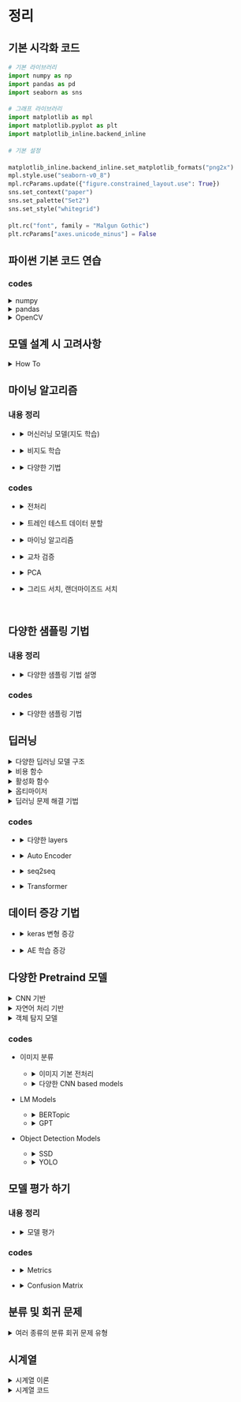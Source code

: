 # 정리 

## 기본 시각화 코드
```py
# 기본 라이브러리
import numpy as np
import pandas as pd
import seaborn as sns

# 그래프 라이브러리
import matplotlib as mpl
import matplotlib.pyplot as plt
import matplotlib_inline.backend_inline

# 기본 설정 

matplotlib_inline.backend_inline.set_matplotlib_formats("png2x")
mpl.style.use("seaborn-v0_8")
mpl.rcParams.update({"figure.constrained_layout.use": True})
sns.set_context("paper") 
sns.set_palette("Set2") 
sns.set_style("whitegrid") 

plt.rc("font", family = "Malgun Gothic")
plt.rcParams["axes.unicode_minus"] = False
```
<!------------------------------------------------------------------------------------------------------->
## 파이썬 기본 코드 연습

### codes

<details><summary>numpy</summary>

```py
import numpy as np

a = np.array([1,2,3,4,5])
np.arange(1,2,0.1)
np.linspace(1,3,4)
np.zeros((3,4))
np.ones((3,4))
np.empty((3,4,3))
np.random.random((3,2))
np.random.randint(1,20,(3,4,2))

# 사이즈확인
a.ndim
a.size
a.shape

# 모양 바꾸기
a.reshape(5,1)
a.T
a.transpose()
a.flatten()
a.ravel()

a[:,np.newaxis,np.newaxis,np.newaxis,np.newaxis,np.newaxis,np.newaxis]
np.expand_dims(a, axis=1)

#indexing
list_a = np.arange(1,11).reshape(2,5) #.tolist() #리스트로 바꾸기
list_a[0,2]
list_a[:,2]

list_a[(5 >= list_a) | (list_a % 2 == 0)]
list_a[(5 >= list_a) & (list_a % 2 == 0)]

list_a = np.arange(1,10).reshape(3,3)
list_b = np.arange(11,20).reshape(3,3)
list_a + list_b
list_a + 10 == list_b

list_a + np.array([[1],[2],[3]])
list_a + np.array([1,2,3])

np.concatenate((list_a,list_b),axis=0)
np.concatenate((list_a,list_b),axis=1)
np.vstack((list_a,list_b))
np.hstack((list_a,list_b))

np.unique(np.array([2,2,3,4,4,4,3]))
np.unique(np.array([2,2,3,4,4,4,3]), return_counts=True)
np.unique(np.array([2,2,3,4,4,4,3]), return_counts=True, return_index=True, return_inverse= True)

np.flip(np.array([1,2,3]))
np.flip(np.array([[1,2,3],[1,2,3],[1,2,3]]),axis=0)

np.save('file.npy',np.arange(1,10,1)*1000)
np.load('file.npy')
```
</details>

<details><summary>pandas</summary>

```py
import pandas as pd

dates = pd.date_range("20240510", periods=20)
df = pd.DataFrame(np.random.randint(1,4,(20,4)),
                  index=dates,
                  columns=list('ABCD'))

df.head(2) # df.tail(2)
df.to_numpy() # df.values
df.describe()
df.sort_index(axis=1,ascending=False)
df.sort_index(axis=0,ascending=False)
df.sort_values(['A','B'], ascending=[True,False]) # 순위 매기기
# df.sample(6)

df['A'] # 시리즈
df[['A','B']] # 데이터 프레임 으로

df["2024-05-10":"2024-05-20"] # index로 슬라이싱
df.loc["2024-05-10"] # 시리즈
df.loc[["2024-05-10"]] # 데이터 프레임 으로

df.loc["2024-05-10",['B']] # 시리즈
df.loc[["2024-05-10"],['B']] # 데이터 프레임 으로

df.loc["2024-05-10":"2024-05-20",'B':'C'] # 데이터 프레임 으로
df.loc[["2024-05-10","2024-05-20"],'B':'C'] # 데이터 프레임 으로

df.loc["2024-05-10",'A'] # 단일값
df.at["2024-05-10",'A'] # 단일값

df.iloc[3] # 시리즈
df.iloc[2:3] # 데이터 프레임 으로
df.iloc[2,3] # 데이터 프레임 으로
df.iat[2,3] # 데이터 프레임 으로
# New std
dates = pd.date_range("20230515", periods=10)
s1 = pd.Series(1, index=dates)

df.at['2024-05-15','A'] = 100
# df['E'] = s1
df_1 = df.copy()
df_1.iloc[3:5,2:3] = np.nan
df_1.iloc[5:12,1:3] = np.nan

df_1.dropna(how='any') # 하나라도 있으면 날리겠다
df_1.dropna(how='all') # 컬럼전체가 nan이면 날리겠다.

df_1.isna().sum() # 커럼별로
(~df_1.isna()).sum() # na가 아닌값찾기
df_1.isna().sum(axis=1) # 로우별로

df_1.fillna(value=999,inplace=True)

# 통계정보
df_1.mean(axis=1)
df_1.median(axis=1)
s_2 = pd.Series(np.random.randint(0,5,10))
s_2.unique()
s_2.nunique() # = len(s_2.unique())
s_2.value_counts().sort_index().sort_values() # 등등등

s_3 = pd.Series(['ASD','asd',np.nan])

# 스트링을 가정하여 한다. https://pandas.pydata.org/pandas-docs/stable/user_guide/text.html
s_3.str.lower()
s_3.str.lower()


# pandas
import pandas as pd

dates = pd.date_range("20240510", periods=20)
df = pd.DataFrame(np.random.randint(1,4,(20,4)),
                  index=dates,
                  columns=list('ABCD'))

df.head(2) # df.tail(2)
df.to_numpy() # df.values
df.describe()
df.sort_index(axis=1,ascending=False)
df.sort_index(axis=0,ascending=False)
df.sort_values(['A','B'], ascending=[True,False]) # 순위 매기기
# df.sample(6)
df = pd.DataFrame(np.random.randn(10,4))

a = df[:3]
b = df[3:6]
c = df[6:]
list_of_abc = [a,b,c]
pd.concat(list_of_abc)
left = pd.DataFrame({"key": ["foo", "foo"], "lval": [1, 2]})
right = pd.DataFrame({"key": ["foo", "foo"], "rval": [4, 5]})

pd.merge(left, right) # 키값이 유니크 하지 않기 때문에 각키별로 각각 붙인다.
left = pd.DataFrame({"key1": ["foo1", "foo2"], "lval": [1, 2]})
right = pd.DataFrame({"key2": ["foo1", "foo2"], "rval": [4, 5]})

pd.merge(left, right, left_on='key1', right_on='key2')
pd.merge(left, right, left_on='key1', right_on='key2', how='outer')
pd.merge(left, right, left_on='key1', right_on='key2', how='left')
pd.merge(left, right, left_on='key1', right_on='key2', how='right')

pd.merge(left, right, how='cross', indicator=True)
# gruoping
df = pd.DataFrame(
    {
        "A": ["foo", "bar", "foo", "bar", "foo", "bar", "foo", "foo"],
        "B": ["one", "one", "two", "three", "two", "two", "one", "three"],
        "C": np.random.randint(1,10,8),
        "D": np.random.randint(1,10,8),
    }
)
df
df.groupby(by=['A','B'])[['C','D']].sum() # A, B의 컬럼을 그룹화 하고, C끼리 D끼리 더하기
df.groupby(by=['A','B'])[['C','D']].mean() # A, B의 컬럼을 그룹화 하고, C끼리 D끼리 더하기
df.groupby(by=['A','B'])[['C','D']].median() # A, B의 컬럼을 그룹화 하고, C끼리 D끼리 더하기
df2=df.groupby(by=['B','A'])[['C','D']].sum()

print(df2.stack())
display(df2.stack().unstack(0))
df = pd.DataFrame({
    "A": ["one", "one", "two", "three"] * 3,
    "B": ["A", "B", "C"] * 4,
    "C": ["foo", "foo", "foo", "bar", "bar", "bar"] * 2,
    "D": np.random.randn(12),
    "E": np.random.randn(12),
})

pd.pivot_table(df, index=['C'], columns=['B'], values=['D'], aggfunc='var')

df.to_excel('test.xlsx', sheet_name='sheet1', index=False)
df = pd.read_excel('test.xlsx')
df.to_csv('test.csv', encoding='utf-8')
df.plot.bar()
```
</details>

<details><summary>OpenCV</summary>

```py
# !pip install opencv-python==4.6.0.66
import cv2
import matplotlib.pyplot as plt
import numpy as np

print(cv2.__version__)

## 이미지 열기
img = cv2.imread('images\cat.bmp')
cv2.imshow('image', img)
cv2.waitKey(1000) # 안의 값은 시간초

while True:
    if cv2.waitKey() == ord('x'): # 또는 ascii 코드 를 입력하면 
        cv2.destroyAllWindows()
        break

cv2.imwrite('new.jpg', img)
## matplotlib 을 이용한 이미지 열기

img = cv2.imread('images\waldo.png')

bgr_img = img

# plt.imshow(rgb_img);
inst_ = bgr_img.copy()
inst_B = bgr_img[:,:,0].copy()
bgr_img[:,:,0] = bgr_img[:,:,2]
bgr_img[:,:,2] = inst_B

plt.imshow(bgr_img);
gray_img = cv2.imread('images\waldo.png', cv2.IMREAD_GRAYSCALE)
plt.imshow(gray_img, cmap='gray');
img = cv2.imread('images\cat.bmp')

img[:,:,0].flatten() # B
img[:,:,1].flatten() # G
img[:,:,2].flatten() # R
img.dtype

black_img = np.zeros((20, 20, 3), dtype=np.uint8)
white_img = np.ones((20, 20, 3), dtype=np.uint8) * 255
# rgb_img = cv2.cvtColor(bgr_img, cv2.COLOR_BGR2RGB)
# # rgb_img[세로 픽셀 범위 , 가로 픽셀 범위, BGR 값]
# plt.imshow(rgb_img[30:330,250:550]);

#흰도화지 만들기
# img = np.ones((400,400,3), np.uint8) * 255
# gray_img = cv2.imread('new.png', cv2.IMREAD_GRAYSCALE)
# cv2.rectangle(img, (50,200 ,150,100), (100,24,24), 5)
rgb_img_coppied = gray_img.copy()
rectpoint = [(250,340), (500,100)]
color = (100,24,24)
line_width = 2
cv2.rectangle(rgb_img_coppied, rectpoint[0], rectpoint[1], color, line_width)
cv2.putText(rgb_img_coppied, 'Cat',(250, 90), cv2.FONT_HERSHEY_SCRIPT_SIMPLEX, 2, (0,0,255), 1,cv2.LINE_AA)
plt.imshow(rgb_img_coppied);
gray_img = cv2.imread('images\waldo.png', cv2.IMREAD_GRAYSCALE)

#numpy np.clip 이랑 비슷하다 cv2.add(src, 100) 는 255가 넘어가면 다시 0부터 시작한다.
plt.imshow(cv2.add(gray_img, 200), cmap='gray');

## 사각형 그리기
import pandas as pd
df = pd.DataFrame({'A': [1, 2, 3], 'B': [4, 5, 6]})
isin_result = df.isin([2, 5])
print(isin_result)


```

</details>

## 모델 설계 시 고려사항
<details><summary>How To</summary>

- 데이터 불균형 30% 기준
- 다양한 샘플링 및 다양한 metrics 설정
  - 정확도, 정밀도, 재현율, F1 스코어, AUC-ROC,
  - 회귀 : RMSE, MAE 등 
- 표로 잘 정리하기

</details>

<!------------------------------------------------------------------------------------------------------->


## 마이닝 알고리즘

### 내용 정리
- <details><summary>머신러닝 모델(지도 학습)</summary>
    
    |모델|이름|설명|
    |---|---|---|
    |분류|Decision Tree|트리구조로 데이터를 분류, 조건 분기|
    |-|Random Forest|앙상블 기법중 baseline Bagging 중 하나 <br> 여러개의 DT로 구성|
    |-|KNN|가까운 K 개의 데이터를 기반으로 결정 <br> baseline L1 및 L2 거리|
    |-|SVM|클래스 간의 경계를 최대화하여 초평면을 찾는다.|
    |회귀|Linear Regression|선형 관계 모델링|
    |-|Logistic Regression|이진 분류를 위한 회귀 분석 기법,<br> baseline 확률로     출력값을 변환|
    |인공 신경망|NN|여러층의 뉴런|
    |기타|AdaBoost|약한 학습기 x N = 강한 학습기|
    |-|XGBoost|Gradient Boosting Machines 의 효율적이고 강력하게 개선|
</details>

- <details><summary>비지도 학습</summary>

    |종류|이름|설명|
    |-|-|-|
    |클러스터링|k-means|비슷한 포인트를 가깝게 위치|
    |-|계층적 클러스터링|트리 구조로 조직화|
    |연관 규칙|Apriori 알고리즘|자주 발생 하는 연관 집합|
    |-|FP-Growth|Apriori 보다 효율적인 |
    |차원 축소|PCA|데이터를 압축, 저차원으로|
    |-|t-SNE|2~3 차원으로 시각화, 비슷한 데이터 그룹화|

    baseline 클러스터링 : 유사도 기준 L1(manhatten), L2(Euclidean) 으로 군집화
</details>

- <details><summary>다양한 기법</summary>

    |종류|이름|설명|
    |---|---|---|
    |기법|K-fold 교차 검증|점수 평균|
    |-|Grid search|모든 경우의수를 본다|
    |-|Randomized search|랜덤한 경우의수를 본다|
    |앙상블|bagging<br> (bootstrap aggregating)|1. baseline N 개의 샘플을 뽑기<br>->집어넣고 N 개의 샘플을 뽑는다. <br> 2. 중복이 생길 수 있음|
    |-|Boosting|약한 학습기 X N = 강한 학습기 <br>AdaBoost, XGBoost, Lgith GBM, Cat     Boost 등|
    |-|Stacking|여러 개의 기초모델의 예측<br>종합하여 새로운 메타모델 생성|

    <details>
    <summary>K-fold 교차 검증</summary>

    - 훈련 데이터를 k 개로 분할해 번갈아 가면서 훈련 평가
        |학습 모델|데이터1|데이터2|데이터3|데이터4|데이터5|
        | ---   | --- | --- | --- | --- | --- |
        | 학습 1 | train | train | train | train | test |
        | 학습 2 | train | train | train | test | train |
        | 학습 3 | train | train | test | train | train |
        | 학습 4 | train | test | train | train | train |
        | 학습 5 | test | train | train | train | train |

    </details>
</details>

### codes

- <details><summary>전처리</summary>

    ```py
    from sklearn.preprocessing import StandardScaler, MinMaxScaler, RobustScaler

    # StandardScaler
    model_std = StandardScaler()

    # MinMaxScaler
    model_minmax = MinMaxScaler()

    # RobustScaler
    model_robust = RobustScaler()
    ```
</details>

- <details><summary>트레인 테스트 데이터 분할</summary>

    ```py
    from sklearn.model_selection import train_test_split

    x_train, x_test, y_train, y_test = train_test_split(
        x_data,y_data,
        test_size=0.3,
        random_state=42,
        )
        # stratify=y_data
        # y라벨의 비율 유지
    ```
</details>

- <details><summary>마이닝 알고리즘</summary>

    ```py
    # 머신러닝 라이브러리
    import sklearn
    # Main Models
    from sklearn.neighbors import KNeighborsClassifier # KNN
    from sklearn.tree import DecisionTreeClassifier # 의사결정나무
    from sklearn.linear_model import LogisticRegression # 로지스틱 회귀
    from sklearn.svm import SVC # 서포트 벡터 분류
    from sklearn.ensemble import RandomForestClassifier # 랜덤 포레스트 분류
    from sklearn.ensemble import GradientBoostingClassifier # 그래디언트 부스팅 분류
    from sklearn.naive_bayes import GaussianNB # 가우시안 나이브 베이즈
    from xgboost import XGBRegressor # XGB 회귀

    # Extras
    from sklearn.svm import NuSVC # Nu 서포트 벡터 분류
    from sklearn.svm import LinearSVC # 선형 서포트 벡터 분류
    from sklearn.ensemble import AdaBoostClassifier # AdaBoost 분류
    from sklearn.ensemble import ExtraTreesClassifier # Extra Trees 분류
    from sklearn.ensemble import HistGradientBoostingClassifier # 히스토그램 기반 그래디언트 부스팅 분류
    from sklearn.ensemble import BaggingClassifier # 배깅 분류
    from sklearn.discriminant_analysis import LinearDiscriminantAnalysis # 선형 판별 분석
    from sklearn.discriminant_analysis import QuadraticDiscriminantAnalysis # 이차 판별 분석
    from sklearn.linear_model import RidgeClassifier # 릿지 분류
    from sklearn.linear_model import Perceptron # 퍼셉트론
    from sklearn.neural_network import MLPClassifier # 다층 퍼셉트론 분류
    from sklearn.gaussian_process import GaussianProcessClassifier # 가우시안 프로세스 분류
    from sklearn.naive_bayes import ComplementNB # 보완 나이브 베이즈
    from sklearn.naive_bayes import BernoulliNB # 베르누이 나이브 베이즈
    import xgboost as xgb # xgb (별칭)


    ```
</details>

- <details><summary>교차 검증</summary>

    ```py
    from sklearn.ensemble import RandomForestRegressor
    from sklearn.pipeline import Pipeline
    from sklearn.impute import SimpleImputer
    from sklearn.model_selection import cross_val_score

    # 전처리기 na값 자동채움과
    # 랜덤 포레스트의 모델을 파이프라인으로 구축,
    # 동일한 결과를 위한 random_state=0
    my_pipe = Pipeline(steps=[
        ('preprocessor', SimpleImputer()) ,
        ('model', RandomForestRegressor(n_estimators=50, random_state=0))
    ])

    #neg_mab_error 의 결과는 -으로 나오기 때문에 -1 을 곱해준다.
    scores = -1 * cross_val_score(
        my_pipe, X, y,
        cv=4,
        scoring='neg_mean_absolute_error')

    print(scores.mean())

    ```
</details>

- <details><summary>PCA</summary>

    ```py
    import pandas as pd
    from sklearn.decomposition import PCA
    import matplotlib.pyplot as plt

    train = pd.read_csv("table.csv")
    feature_df = train[train.columns[1:6]]
    pca = PCA(n_components = 2).fit_transform(feature_df)

    colors = {0:"blue", 1:"red"}
    c = train["attrition"].replace(colors)
    ```
    그래프 그리기
    ```py
    fig, ax = plt.subplots(figsize=(4,4))
    ax.scatter(pca[:,0], pca[:,1], alpha=0.6, color=c)
    ax.set(xlabel=R"X", ylabel=R"Y", title="PCA");
    ```
</details>

- <details><summary>그리드 서치, 랜더마이즈드 서치</summary>

    ```py
    from sklearn.model_selection import GridSearchCV
    from sklearn.model_selection import RandomizedSearchCV
    from sklearn.model_selection import StratifiedKFold

    def grid_search(x_train, y_train, params, base_model):
        model_base = GridSearchCV( # or Randomized Search
            # n_iter=10 # for Randomized Search
            base_model,
            params,
            cv = StratifiedKFold(3,shuffle=True, random_state = 209), # Cross Valid
            return_train_score=True,
            n_jobs = -1 # CPU or GPU?
            )

        model_base.fit(x_train, y_train)

        best_model = model_base.best_estimator_
        best_pred = best_model.predict(x_test)
        print("최고 정확도", metrics.accuracy_score(best_pred,y_test))
        return best_model, grid_model.cv_results_ # 최고성능 모델과 ,교차검증 결과

    params = {} # dict 형식 {"파라미터": list,}

    ```
</details>
<br>

<!------------------------------------------------------------------------------------------------------->

## 다양한 샘플링 기법

### 내용 정리
- <details><summary>다양한 샘플링 기법 설명</summary>
  
  ### 샘플링 기법
  - 임의 추출
  - 계통 추출 (공장)
  - 층화 추출 (나이 및 성별별 추출)
  - 군집 추출 (전국 -> 서울)
  - 다 단계 추출 (전국 -> 서울 -> 남성)
  - 비 확률적 추출 (임의 추출)
  
  주의 : 편향적인 데이터가 되지 않게
  
  </details>

### codes
- <details><summary>다양한 샘플링 기법</summary>
  
  ### 샘플링 기법 코드
  
  ```py
  # 언더 샘플링
  from imblearn.under_sampling import RandomUnderSampler, EditedNearestNeighbours
  from imblearn.over_sampling import RandomOverSampler, SMOTE
  from imblearn.combine import SMOTEENN
  
  RandomUnderSampler
  EditedNearestNeighbours 
  
  # 오버 샘플링
  RandomOverSampler
  SMOTE
  
  # Both
  SMOTEENN
  ```
  </details>


<!------------------------------------------------------------------------------------------------------->

## 딥러닝
<details><summary>다양한 딥러닝 모델 구조</summary>

|이름|특징|구조|
|-|-|-|
|단층 퍼셉트론|XOR 문제와 같은 비선형 문제를 해결할 수 없음<br>역전파는 존재하지 않았다|단층 구조|
|다층 퍼셉트론 (MLP)|범용 근사기:<br>충분히 크고 복잡한 어떠한 문제라도 이론적으로 학습 가능|입력층, 은닉층(다수), 출력층|
|CNN (Convolutional Neural Networks)|공간적 계층 구조를 통해 이미지 및 비디오 데이터의 특징 추출에 탁월함|Convolutional layer, Pooling layer, Fully Connected layer|
|RNN (Recurrent Neural Networks)|시퀀스 데이터 처리에 강점,<br>시계열 및 자연어 처리에 유용|Recurrent 구조, Hidden state vector|
|LSTM (Long Short-Term Memory)|장기 의존성 문제를 해결하기 위해 설계됨,<br>Forget-Input-Output Gate 및 Cell state(기억 셀)를 사용|LSTM Cell 구조, Gates (Forget, Input, Output), Cell state|
|GRU (Gated Recurrent Unit)|LSTM의 경량화된 변형,<br>더 간단한 구조로 기억 셀 없이 Gate만 사용|GRU Cell 구조, Update Gate, Reset Gate|
|AutoEncoder|데이터의 차원을 축소하고 재생성하여 데이터 압축 및 노이즈 제거,<br>특성 학습에 사용됨|Encoder -> Latent Space(z) -> Decoder|
|Transformer|Attention 메커니즘을 사용하여 입력 시퀀스의 모든 요소를 동시적으로 처리,<br>장기 의존성 문제 해결|Self-Attention Mechanism, Encoder-Decoder 구조, Multi-Head Attention, Position-wise Feed-Forward Networks|
|ResNet (Residual Networks)|Residual Block을 사용하여 매우 깊은 신경망을 학습,<br>Gradient Vanishing 문제 완화|Residual Block, Skip Connections, Convolutional Layers|
|EfficientNet|모델의 크기와 계산 효율성을 조정하기 위한 Compound Scaling 사용,<br>높은 성능과 효율성 제공|EfficientNet Blocks, Compound Scaling, Swish Activation Function|
|VAE (Variational Autoencoder)|잠재 공간의 확률 분포를 학습하여 새로운 샘플을 생성,<br>데이터의 확률적 특성을 모델링|Encoder, Latent Space (Probability Distribution), Decoder, Variational Objective|
|GAN (Generative Adversarial Network)|생성자와 판별자 간의 경쟁을 통해 데이터 생성,<br>이미지 생성, 데이터 증강 등에 사용|Generator, Discriminator, Adversarial Training|

</details>

<details><summary>비용 함수</summary>

### 비용함수 및 손실함수
- 손실 함수 : 데이터 포인트 하나에 대한 오차 함수
- 비용 함수 : 전체 데이터에 대한 오차 함수

|구분|이름|특징|구조|
|-|-|-|-|
|회귀 문제|단층 퍼셉트론|XOR 같은 비선형 문제에 대한 한계<br>역전파는 존재하지 않았다|단층 구조|
|-|MSE|제곱, 이상치에 민감|$\text{MSE} = \frac{1}{N} \sum_{i=1}^{N} (y_i - \hat{y}_i)^2$|
|-|MAE|절대 값, 이상치에 둔감|$\text{MSE} = \frac{1}{N} \sum_{i=1}^{N} \lvert y - \hat{y} \lvert$|
|-|허브 손실|MSE + MAE|MSE + MAE 의 구조|
|-|로그 코사인 유사도|이상치에 매우 강함|$\log - \cosh = \frac{1}{N} \sum^{N}_{i = 1} \log({\cosh (\hat{y}-y)})$|
|분류 문제|Cross Entropy Error|이진 분류 : binary CEE<br>다중 분류 : Categorical CEE|$CEE = -\sum_{k=1}^i t_k\text{log}\hat{y}$|
|-|힌지 손실|SVM 에서 사용<br>마진 오류 최소화||
|-|제곱 힌지 손실|이상치의 민감||
|-|포칼 손실|오답에 대한 가중치 부여||

</details>

<details><summary>활성화 함수</summary>

### 비용함수 및 손실함수
- 손실 함수 : 데이터 포인트 하나에 대한 오차 함수
- 비용 함수 : 전체 데이터에 대한 오차 함수
- 종류 :
    |이름|공식|출력 범위
    |-|-|-|
    |Sigmoid|$\phi = \frac{1}{1+e^{-x}}$|0 ~ 1|
    |tanh|$\tanh(x) = \frac{e^x - e^{-x}}{e^x + e^{-x}}$|-1 ~ 1|
    |ReLU|$f(z) = max(0, z)$|$0 \leq f(x)$|
    |Leaky ReLU|$f(z) = max(\epsilon z, z)$|$0 \leq f(x)$|
    |ELU|$f(x) = x \space \text{if } x \geq 0$<br>$f(x) = \alpha (e^x - 1) \space \text{if } x < 0$|$0 \leq f(x)$|
    |SoftPlus|$f(z) =  \ln(1 + e^x)$|$0 \leq f(x)$|
    |GeLU|$0.5 \cdot x \cdot \left( 1 + \tanh \left( \sqrt{\frac{2}{\pi}} \cdot \left( x + 0.044715 \cdot x^3 \right) \right) \right)$|Free <br>ReLU 계열 그래프와 비슷|

</details>

<details><summary>옵티마이저</summary>

### 옵티 마이저
- 옵티 마이저 : 수치 최적화 알고리즘
- 종류 :
    |이름|학습률|탐색 방향|알고리즘 기반|
    |-|-|-|-|
    |SGD|상수|기울기|탐색 방향
    |Momentum|상수|단기 누적 기울기|탐색 방향
    |AdaGrad|장기 파라미터 변화량과 반비례|기울기|학습 률
    |RMSProp|단기 파라미터 변화량과 반비례|기울기|학습 률
    |Adam|단기 파라미터 변화량과 반비례|단기 누적 Grad|학습 률

</details>

<details><summary>딥러닝 문제 해결 기법</summary>

### 문제 및 완화법
- 경사 소실 문제
    - ReLU 계열의 활성화 함수 사용 <br> (Dead ReLU 문제가 발생할 수 있음)
- 과적합 문제
    |이름|내용|
    |-|-|
    |L1 규제|가중치의 절대값과 비례하는 비용 추가<br>가중치를 0으로 만들어 특성에 대한 영향 제거<br>(모델의 희소성 증가)|
    |L2 규제|가중치의 제곱에 비례하는 비용 추가<br>가중치의 값을 줄여 복잡성을 낮춘다<br>(가중치가 너무 커지는 것을 방지)<br>|
    |드롭 아웃|학습 과정 중 노드를 임의로 비활성|
    |Early Stop|더 이상 학습이 진행되지 않을떄 학습 중단|
    |데이터 증강|비슷한 데이터를 복제하여 학습 데이터로 만듬<br>테스트 할떄 증강 금지|

</details>

### codes
                                                                        
- <details><summary>다양한 layers</summary>

    - 기본 라이브러리
        ```py
        import tensorflow as tf
        from tensorflow.keras import datasets, layers, models, optimizers
        ```
    - CNN
        ```py
        model = models.Sequential()
        model.add(layers.Conv2D(32, (3, 3), activation='relu',
                            input_shape=input_shape))
        model.add(layers.MaxPooling2D(pool_size=(2, 2)))
        model.add(layers.Dropout(0.25))

        model.add(layers.Flatten())
        model.add(layers.Dense(512, activation='relu'))
        model.add(layers.Dropout(0.5))
        model.add(layers.Dense(classes, activation='softmax'))
        ```
    -  RNN
        ```py
        model = models.Sequential()
        model.add(layers.Embedding(max_features, 64, input_length=max_len))
        model.add(layers.SimpleRNN(32, activation='tanh', return_sequences=False))
        model.add(layers.Dense(16, activation='tanh'))
        model.add(layers.Dense(2, activation = 'softmax'))
        model.summary()
        ```
    - LSTM
        ```py
        model1 = models.Sequential()
        model1.add(layers.Embedding(max_features, 128, input_length=maxlen))

        # return_sequence=True - 모든 스테이트를 내보냄
        model1.add(layers.Bidirectional(layers.LSTM(64, return_sequences=True)))
        model1.add(layers.Bidirectional(layers.LSTM(64)))
        model1.add(layers.Dense(2, activation = 'softmax'))
        model1.summary()
        ```
    
</details>

- <details><summary>Auto Encoder</summary>

    ```py
    from tensorflow.keras.models import Model
    from tensorflow.keras.layers import Dense, Input, Embedding, Flatten
    from tensorflow.keras.datasets import mnist
    from tensorflow.keras.regularizers import l1 # 정규화 과적합 방지
    from tensorflow.keras.optimizers import Adam

    import matplotlib.pyplot as plt
    import numpy as np
    import pandas as pd
    ```

    ```py
    input_size = 784
    hidden_size = 128
    code_size = 32 # 잠재 공간 벡터의 크기

    input_img = Input(shape=(input_size,)) # 인풋

    hidden_1 = Dense(hidden_size, activation='relu')(input_img) # 인코더 부분

    code = Dense(code_size, activation='relu')(hidden_1) # 잠재 공간

    hidden_2 = Dense(hidden_size, activation='relu')(code) # 디코더 부분(인코더와 같다)
    output_img = Dense(input_size, activation='sigmoid')(hidden_2)
    # 인코더 부분과 디코더 부분 둘다 있어야 한다면,
    # 출력 층의 사이즈는 입력층의 사이즈와 같아야 한다.

    # 인코더부분과 디코더 부분의 결합
    autoencoder = Model(input_img, output_img)
    ```
    
</details>


- <details><summary>seq2seq</summary>

    ```py
    import numpy as np
    import tensorflow as tf
    from tensorflow.keras.models import Model
    from tensorflow.keras.layers import Input, LSTM, Dense

    # 인코더
    encoder_inputs = Input(shape=(None, 50))
    encoder_lstm = LSTM(256, return_state=True)
    encoder_outputs, state_h, state_c = encoder_lstm(encoder_inputs)
    encoder_states = [state_h, state_c]

    # 디코더
    decoder_inputs = Input(shape=(None, 50))
    decoder_lstm = LSTM(256, return_sequences=True, return_state=True)

    decoder_outputs, _, _ = decoder_lstm(decoder_inputs, initial_state=encoder_states)
    decoder_dense = Dense(50, activation='softmax')
    decoder_outputs = decoder_dense(decoder_outputs)

    # 모델 컴파일
    model = Model([encoder_inputs, decoder_inputs], decoder_outputs)
    model.compile(optimizer='adam', loss='categorical_crossentropy', metrics=['accuracy'])

    # 모델 요약
    model.summary()
    ```
    ```

    ┏━━━━━━━━━━━━━━━━━━━━━┳━━━━━━━━━━━━━━━━━━━┳━━━━━━━━━━━━┳━━━━━━━━━━━━━━━━━━━┓
    ┃ Layer (type)        ┃ Output Shape      ┃    Param # ┃ Connected to      ┃
    ┡━━━━━━━━━━━━━━━━━━━━━╇━━━━━━━━━━━━━━━━━━━╇━━━━━━━━━━━━╇━━━━━━━━━━━━━━━━━━━┩
    │ input_layer         │ (None, None, 50)  │          0 │ -                 │
    │ (InputLayer)        │                   │            │                   │
    ├─────────────────────┼───────────────────┼────────────┼───────────────────┤
    │ input_layer_1       │ (None, None, 50)  │          0 │ -                 │
    │ (InputLayer)        │                   │            │                   │
    ├─────────────────────┼───────────────────┼────────────┼───────────────────┤
    │ lstm (LSTM)         │ [(None, 256),     │    314,368 │ input_layer[0][0] │
    │                     │ (None, 256),      │            │                   │
    │                     │ (None, 256)]      │            │                   │
    ├─────────────────────┼───────────────────┼────────────┼───────────────────┤
    │ lstm_1 (LSTM)       │ [(None, None,     │    314,368 │ input_layer_1[0]… │
    │                     │ 256), (None,      │            │ lstm[0][1],       │
    │                     │ 256), (None,      │            │ lstm[0][2]        │
    │                     │ 256)]             │            │                   │
    ├─────────────────────┼───────────────────┼────────────┼───────────────────┤
    │ dense (Dense)       │ (None, None, 50)  │     12,850 │ lstm_1[0][0]      │
    └─────────────────────┴───────────────────┴────────────┴───────────────────┘
    ```
    
</details>

- <details><summary>Transformer</summary>

    ```py
    from tensorflow.keras import layers

    class EncoderBlock(layers.Layer):
        def __init__(self, embed_dim, num_heads, ff_dim, rate=0.1):
            super().__init__()
            self.att = layers.MultiHeadAttention(num_heads=num_heads, key_dim=embed_dim)
            self.ffn = keras.Sequential(
                [layers.Dense(ff_dim, activation="relu"), layers.Dense(embed_dim),]
            )

            # 레이어 정규화
            self.layernorm1 = layers.LayerNormalization()
            self.layernorm2 = layers.LayerNormalization()

            self.dropout1 = layers.Dropout(rate)
            self.dropout2 = layers.Dropout(rate)

        def call(self, inputs, training):
            attn_output = self.att(inputs, inputs)
            attn_output = self.dropout1(attn_output, training=training)
            out1 = self.layernorm1(inputs + attn_output)
            ffn_output = self.ffn(out1)
            ffn_output = self.dropout2(ffn_output, training=training)
            return self.layernorm2(out1 + ffn_output)
    ```

    ```py
    # 토큰 및 위치 임베딩 정의
    class TokenAndPositionEmbedding(layers.Layer):
        def __init__(self, maxlen, vocab_size, embed_dim):

            super().__init__()
            self.token_emb = layers.Embedding(input_dim=vocab_size, output_dim=embed_dim)
            self.pos_emb = layers.Embedding(input_dim=maxlen, output_dim=embed_dim)

        def call(self, x):
            maxlen = tf.shape(x)[-1]
            positions = tf.range(start=0, limit=maxlen, delta=1)
            positions = self.pos_emb(positions)
            x = self.token_emb(x)
            return x + positions
    ```

    ```py
    # 모델 설계

    embed_dim = 32  # 각 토큰의 임베딩 벡터 크기
    num_heads = 2  # 어텐션 헤드의 수
    ff_dim = 32  # 완전연결층의 노드 수

    inputs = layers.Input(shape=(maxlen,))
    embedding_layer = TokenAndPositionEmbedding(maxlen, vocab_size, embed_dim)
    x = embedding_layer(inputs)
    x = EncoderBlock(embed_dim, num_heads, ff_dim)(x, training=True)
    x = EncoderBlock(embed_dim, num_heads, ff_dim)(x, training=True)
    x = layers.GlobalAveragePooling1D()(x)
    x = layers.Dropout(0.1)(x)
    x = layers.Dense(20, activation="relu")(x)
    x = layers.Dropout(0.1)(x)
    outputs = layers.Dense(2, activation="softmax")(x)
    ```

    ```py
    model = keras.Model(inputs=inputs, outputs=outputs)
    model.summary()
    ```

    ```py
    ┏━━━━━━━━━━━━━━━━━━━━━━━━━━━━━━━━━┳━━━━━━━━━━━━━━━━━━━━━━━━┳━━━━━━━━━━━━━━━┓
    ┃ Layer (type)                    ┃ Output Shape           ┃       Param # ┃
    ┡━━━━━━━━━━━━━━━━━━━━━━━━━━━━━━━━━╇━━━━━━━━━━━━━━━━━━━━━━━━╇━━━━━━━━━━━━━━━┩
    │ input_layer_10 (InputLayer)     │ (None, 200)            │             0 │
    ├─────────────────────────────────┼────────────────────────┼───────────────┤
    │ token_and_position_embedding_2  │ (None, 200, 512)       │    10,342,400 │
    │ (TokenAndPositionEmbedding)     │                        │               │
    ├─────────────────────────────────┼────────────────────────┼───────────────┤
    │ encoder_block_8 (EncoderBlock)  │ (None, 200, 512)       │     6,336,544 │
    ├─────────────────────────────────┼────────────────────────┼───────────────┤
    │ global_average_pooling1d_2      │ (None, 512)            │             0 │
    │ (GlobalAveragePooling1D)        │                        │               │
    ├─────────────────────────────────┼────────────────────────┼───────────────┤
    │ dropout_31 (Dropout)            │ (None, 512)            │             0 │
    ├─────────────────────────────────┼────────────────────────┼───────────────┤
    │ dense_22 (Dense)                │ (None, 20)             │        10,260 │
    ├─────────────────────────────────┼────────────────────────┼───────────────┤
    │ dropout_32 (Dropout)            │ (None, 20)             │             0 │
    ├─────────────────────────────────┼────────────────────────┼───────────────┤
    │ dense_23 (Dense)                │ (None, 2)              │            42 │
    └─────────────────────────────────┴────────────────────────┴───────────────┘
    ```

<!------------------------------------------------------------------------------------------------------->

## 데이터 증강 기법

- <details><summary>keras 변형 증강</summary>

    ```py
    from tensorflow.keras.preprocessing.image import ImageDataGenerator
    from tensorflow.keras.preprocessing.image import load_img, img_to_array, array_to_img

    # 별표 위주로 쓰임
    tf.keras.preprocessing.image.ImageDataGenerator(
        featurewise_center=False,
        samplewise_center=False,
        featurewise_std_normalization=False,
        samplewise_std_normalization=False,
        zca_whitening=False,
        zca_epsilon=1e-06,
        rotation_range=0, #***
        width_shift_range=0.0, #***
        height_shift_range=0.0, #***
        brightness_range=None, #***
        shear_range=0.0,
        zoom_range=0.0, #***
        channel_shift_range=0.0,
        fill_mode='nearest',
        cval=0.0,
        horizontal_flip=False, #***
        vertical_flip=False, #***
        rescale=None,
        preprocessing_function=None,
        data_format=None,
        validation_split=0.0,
        interpolation_order=1,
        dtype=None
    )
    ```

    ```py
    # 이미지 로드 (예시로 하나의 이미지를 사용)
    img = load_img('image.jpg')  # 이미지 경로
    x = img_to_array(img)  # 이미지를 배열로 변환
    x = x.reshape((1,) + x.shape)  # (1, height, width, channels) # 배치 차원 추가

    ```
</details>

- <details><summary>AE 학습 증강</summary>

    ```py
    import os
    import numpy as np
    import tensorflow as tf
    from tensorflow.keras.layers import Input, Conv2D, MaxPooling2D, UpSampling2D
    from tensorflow.keras.models import Model
    from tensorflow.keras.preprocessing.image import load_img, img_to_array, array_to_img
    ```
    - 함수정의
        ```py
        # 이미지 파일 로드 및 전처리 - 로컬
        def load_images_local(folder_path, target_size=(128, 128)):
            images = []
            filenames = os.listdir(folder_path)
            for filename in filenames:
                try:
                    img_path = os.path.join(folder_path, filename)
                    img = load_img(img_path, target_size=target_size)
                    img = img_to_array(img) / 255.0
                    images.append(img)
                except:
                    pass
            return np.array(images)

            # 이미지 증강 및 저장
        def augment_images(autoencoder, images, save_dir):
            decoded_images = autoencoder.predict(images)
            if not os.path.exists(save_dir):
                os.makedirs(save_dir)
            for i, img_array in enumerate(decoded_images):
                img = array_to_img(img_array)
                img.save(os.path.join(save_dir, f'augmented_image_{i}.png'))
        ```
    - 증강 시작
        ```py
        data_folder = '../data/data_mw/woman'  # 이미지 폴더
        save_folder = '../data/data_mw_add/woman_new'  # 증강된 이미지를 저장할 폴더

        # 이미지 로드 - 로컬
        images = load_images_local(data_folder)

        # 오토인코더 모델 구성 및 훈련
        autoencoder = build_autoencoder(input_shape=(128, 128, 3))
        autoencoder.fit(images, images, epochs=20, batch_size=20)

        # 이미지 증강 및 저장
        augment_images(autoencoder, images, save_folder)
        ```

</details>
</details>

## 다양한 Pretraind 모델
<details><summary>CNN 기반</summary>

|이름|내용|특징|레이어|
|-|-|-|-|
|LeNet|CNN 초기 모델|얀 르쿤에 의해 개발, 손글씨 인식에 사용|기본 CNN 구조 (Convolutional Layers, Pooling Layers)|
|AlexNet|ReLU 활성화 함수, 데이터 증강, MaxPooling을 통한 벡터화, 드롭아웃, 다중 GPU 활용|ReLU 활용, 데이터 증강으로 성능 향상|Convolutional Layers, ReLU, MaxPooling, Dropout|
|VGG-16|3x3 필터와 2x2 MaxPooling 활용, 구조 단순화, 규제 기법 적용|옥스포드 VGG 그룹에 의해 개발, 깊이 있는 네트워크|Convolutional Layers (3x3), MaxPooling (2x2), Fully Connected Layers|
|InceptionNet<br>(Google Net)|Bottle neck 구조, Inception Module, Auxiliary classifier, Main classifier|Google에 의해 개발, 1x1 필터로 파라미터 수 감소|Inception Modules, 1x1, 3x3, 5x5 Convolutions, Pooling|
|ResNet|Residual block을 통한 Skip Connection, 경사 소실 문제 완화|Microsoft에 의해 개발, VGG-19의 뼈대, Residual Blocks 사용|Residual Blocks, Skip Connections, Convolutional Layers|
|MobileNet|Depthwise Separable Convolution, 각 채널별로 독립적인 연산 후 통합|Google의 Howard에 의해 개발, 성능 유지 및 속도 향상|Depthwise Separable Convolutions, 1x1 Convolutions|
|DenseNet|Dense Block 구조, 모든 레이어의 input을 output에 Concat|ResNet과 비슷한 성능, Feature 재사용 증가|Dense Blocks, Convolutional Layers, Concatenation|
|EfficientNet|최적의 Depth, Width, Resolution을 찾기 위한 Grid Search, 효율적인 모델 크기 및 성능|구글에 의해 개발, 모델 크기와 계산 효율성 최적화|Compound Scaling, Convolutional Layers, EfficientNet Blocks|

</details>


<details><summary>자연어 처리 기반</summary>

|이름|내용|특징|
|-|-|-|
|Transformer|Attention 메커니즘을 사용하여 입력 시퀀스의 모든 요소를 동시적으로 처리하며, 장기 의존성 문제를 해결하는 모델|Self-Attention, Multi-Head Attention, Encoder-Decoder 구조|
|BERT (Bidirectional Encoder Representations from Transformers)|양방향 컨텍스트를 사용하여 자연어 이해 성능을 향상시킨 모델. Masked Language Modeling과 Next Sentence Prediction을 통해 사전 학습됨|Bidirectional Context, Pre-training and Fine-tuning, 다양한 NLP 작업에 활용|
|GPT (Generative Pre-trained Transformer)|대규모 언어 모델로, 언어 생성과 번역을 포함한 다양한 NLP 작업에 강력한 성능을 발휘. Transformer 기반으로 대규모 데이터에서 사전 학습됨|Unidirectional Context, Language Modeling, Transfer Learning|

</details>

<details><summary>객체 탐지 모델</summary>

|Shots|이름|내용|특징|
|-|-|-|-|
|Two|R-CNN<br>(Regions with CNN features)|전통적인 객체 탐지 방법:<br>Selective Search로 영역을 제안-><br>CNN으로 피처 벡터로 변환-><br>분류 및 경계 상자를 예측|Two-stage detector,<br>Selective Search,<br>CNN-based feature extraction|
|Two|Fast R-CNN|R-CNN의 개선, 전체 이미지에 대해 CNN을 한 번만 실행,<br>RoI Pooling로 각 제안 영역의 피처를 추출 분류 및 회귀|RoI Pooling,<br>End-to-end training,<br>Faster processing compared to R-CNN|
|Two|Faster R-CNN|Region Proposal Network (RPN)과<br>Fast R-CNN을 결합|RPN for region proposals,<br>ROI Pooling|
|One|YOLO<br>(You Only Look Once)|One-Shot. 빠른 속도와 높은 실시간 성능|Bounding box regression,<br>Class prediction|
|One|SSD<br>(Single Shot MultiBox Detector)|다양한 크기 객체를 탐지<br>다양한 스케일의 특성을 활용|Multi-scale feature maps,<br>Default boxes|

> RoI : Region of interest

</details>

### codes
- 이미지 분류
    - <details><summary>이미지 기본 전처리</summary>

        ```py
        import tensorflow as tf
        from tensorflow.keras.preprocessing.image import ImageDataGenerator

        # 이미지 데이터 전처리
        def preprocess_image(image_size=(224, 224), batch_size=32):
            datagen = ImageDataGenerator(
                rescale=1./255,
                shear_range=0.2,
                zoom_range=0.2,
                horizontal_flip=True,
                validation_split=0.2
            )

            train_generator = datagen.flow_from_directory(
                'path/to/dataset',
                target_size=image_size,
                batch_size=batch_size,
                class_mode='categorical',
                subset='training'
            )

            validation_generator = datagen.flow_from_directory(
                'path/to/dataset',
                target_size=image_size,
                batch_size=batch_size,
                class_mode='categorical',
                subset='validation'
            )

            return train_generator, validation_generator

        ```
    </details>

    - <details><summary>다양한 CNN based models</summary>

        ```py
        from tensorflow.keras.applications import (
            VGG16, VGG19,
            ResNet50, ResNet101, ResNet152, 
            InceptionV3, InceptionResNetV2,
            Xception,
            DenseNet121, DenseNet169, DenseNet201,
            MobileNet, MobileNetV2, MobileNetV3Small, MobileNetV3Large,
            NASNetMobile, NASNetLarge,
            EfficientNetB0, EfficientNetB1, EfficientNetB2, EfficientNetB3, 
            EfficientNetB4, EfficientNetB5, EfficientNetB6, EfficientNetB7
        )
        from tensorflow.keras.models import Sequential
        from tensorflow.keras.layers import Dense, GlobalAveragePooling2D
        
        # 모델 딕셔너리 생성
        models_dict = {
            'VGG16': VGG16,
            'VGG19': VGG19,
            'ResNet50': ResNet50,
            'ResNet101': ResNet101,
            'ResNet152': ResNet152,
            'InceptionV3': InceptionV3,
            'InceptionResNetV2': InceptionResNetV2,
            'Xception': Xception,
            'DenseNet121': DenseNet121,
            'DenseNet169': DenseNet169,
            'DenseNet201': DenseNet201,
            'MobileNet': MobileNet,
            'MobileNetV2': MobileNetV2,
            'MobileNetV3Small': MobileNetV3Small,
            'MobileNetV3Large': MobileNetV3Large,
            'NASNetMobile': NASNetMobile,
            'NASNetLarge': NASNetLarge,
            'EfficientNetB0': EfficientNetB0,
            'EfficientNetB1': EfficientNetB1,
            'EfficientNetB2': EfficientNetB2,
            'EfficientNetB3': EfficientNetB3,
            'EfficientNetB4': EfficientNetB4,
            'EfficientNetB5': EfficientNetB5,
            'EfficientNetB6': EfficientNetB6,
            'EfficientNetB7': EfficientNetB7
        }
        
        # 모델 생성 함수
        def create_model(model_name, input_shape=(224, 224, 3), num_classes=1000):
            base_model = models_dict[model_name](weights='imagenet', include_top=False, input_shape=input_shape)
        
            # 모델 구조 정의
            model = Sequential()
            model.add(base_model)
            model.add(GlobalAveragePooling2D())
            model.add(Dense(1024, activation='relu'))
            model.add(Dense(num_classes, activation='softmax'))
            
            return model
        
        # 모델 생성 예시
        model_name = 'ResNet50'
        input_shape = (224, 224, 3)
        num_classes = 10  # 데이터셋에 따른 클래스 수
        model = create_model(model_name, input_shape, num_classes)
        
        # 모델 요약 출력
        model.summary()
        
        ```
</details>
        
- LM Models
    - <details><summary>BERTopic</summary>
        : 텍스트의 토픽 추출 및 시각화 - 트랜스 포머 기반, 대량 문서 자동 토픽 추출, 토픽 사이의 관계 파악<br>
        : 주요 기능 - 자동 토픽 수 검출, 유사한 토픽 제거, 시각화, 동적 토픽 모델링(시간에 따라 변하는 트렌드 추척)<br>

        ```py
        !pip install update BERTopic
        ``` 

        ```py
        from bertopic import BERTopic

        import pandas as pd
        import numpy as np

        # 데이터 읽어오기
        df = pd.read_csv('topic_example.csv', engine='python')

        # 내용 처리 하기
        docs = df['text'].to_list()
        docs = [re.sub(r'[^ㄱ-ㅎㅏ-ㅣ가-힣 .]', '', s) for s in docs]
        docs = [re.sub(r'\s+', ' ', s) for s in docs]

        model = BERTopic(language='korean', nr_topics=10, calculate_probabilities=True)
        topics, probabilities = model.fit_transform(docs)

        # 토픽 요약
        model.get_topic_info()

        # 토픽 (3) 의 상세 내용 확인
        model.get_topic(3)

        # 다양한 시각화
        model.visualize_barchart(top_n_topics=8) # 바 차트
        model.visualize_topics() # 주제간 거리 차트
        model.visualize_hierarchy(top_n_topics=10) # 계층적 클러스터링
        model.visualize_heatmap(top_n_topics=10) # 히트맵
        model.visualize_distribution(model.probabilities_[0], min_probability=0.015) # 특정 문서 주제 분포 시각화
        ```
        외부 모델
        ```py
        embedding_model = SentenceTransformer('all-MiniLM-L6-v2')
        topic_model = BERTopic(embedding_model=embedding_model)

        topics, probabilities = topic_model.fit_transform(docs)

        # 임베딩 벡터 만들기
        embeddings = embedding_model.encode(docs)
        print("임베딩 차원:", embeddings.shape)
        print("첫 번째 문서의 임베딩 벡터:", embeddings[0])
        ```
        
    </details>
        
    - <details><summary>GPT</summary>

        ```py
        import torch
        from transformers import GPT2LMHeadModel, PreTrainedTokenizerFast

        tokenizer = PreTrainedTokenizerFast.from_pretrained("skt/kogpt2-base-v2",
        bos_token='</s>', eos_token='</s>', unk_token='<unk>',
        pad_token='<pad>', mask_token='<mask>')

        model = GPT2LMHeadModel.from_pretrained('skt/kogpt2-base-v2')
        text = '''우리 삶에 가장 필요한 덕목은 무엇일까? 그건 바로 취'''

        input_ids = tokenizer.encode(text, return_tensors='pt')
        gen_ids = model.generate(input_ids,
                                   max_length=100,
                                   repetition_penalty=2.0,
                                   pad_token_id=tokenizer.pad_token_id,
                                   eos_token_id=tokenizer.eos_token_id,
                                   bos_token_id=tokenizer.bos_token_id,
                                   use_cache=True)
        generated = tokenizer.decode(gen_ids[0])
        print(generated)
        ```
        ```
        우리 삶에 가장 필요한 덕목은 무엇일까? 그건 바로 취업과 승진이다.
        그런데 이게 왜 중요한지 알 수 없다.
        이렇게 취업난에 허덕이는 청년들이 어떻게 하면 좋은 직장을 구할까 고민하는 것은 당연한 일이다.
        하지만 이런 고민을 하는 이유는 뭘까?
        바로 '취업' 때문이다.
        취업을 위해선 무엇보다 자신의 적성과 능력에 맞는 일자리를 찾아야 한다.
        그래야 자신이 원하는 직장에 갈 확률이 높아진다.
        또한 자기계발을 위한 노력도 필요하다.
        자신의 능력을 최대한 발휘할 기회를 만들어주는 것이
        ```
    </details>

- Object Detection Models
    - <details><summary>SSD</summary>
        
        ```py
        !pip install torchvisionz
        ```

        ```py
        def load_pretrained_ssd_model():
        # 사전 학습된 SSD300 모델 호출.
        model = ssd300_vgg16(pretrained=True) # 사전에 학습된 가중치를 사용
        model.eval()  # 평가 모드로 설정
        return model

        ```

        ```py
        img_path = 'test_imgs.png'

        # 이미지 로드, 전처리
        img = Image.open(img_path).convert("RGB")

        # 이미지 크기 얻기
        orig_width, orig_height = img.size

        transform = transforms.Compose([
            transforms.Resize((300, 300)),  # 모델 입력 크기에 맞춰 조정
            transforms.ToTensor(),  # 텐서로 변환
            transforms.Normalize([0.485, 0.456, 0.406], [0.229, 0.224, 0.225])  # 이미지 정규화
        ])

        img = transform(img).unsqueeze(0)  # 배치 차원 추가
        ```
        - 예측 결과 처리
            
            ```py
            import matplotlib.pyplot as plt
            import matplotlib.patches as patches

            # COCO 2017 클래스 이름 목록
            COCO_INSTANCE_CATEGORY_NAMES = [
                'background', 'person', 'bicycle', 'car', 'motorcycle', 'airplane', 'bus','train', 'truck', 'boat', 'traffic light',
                'fire hydrant', '???', 'stop sign','parking meter', 'bench', 'bird', 'cat', 'dog', 'horse', 'sheep',
                'cow', 'elephant', 'bear', 'zebra', 'giraffe', '????', 'backpack', 'umbrella', '?_?', '?????',
                'handbag', 'tie','suitcase', 'frisbee', 'skis', 'snowboard', 'sports ball', 'kite', 'baseball bat',
                'baseball glove', 'skateboard', 'surfboard', 'tennis racket', 'bottle', '?', 'wine glass','cup','fork','knife','spoon',
                'bowl','banana','apple','sandwich','orange','broccoli','carrot','hot dog','pizza','donut',
                'cake','chair','couch','potted plant','bed','???','dining table','???','???','toilet',
                '???', 'tv','laptop','mouse','remote','keyboard','cell phone','microwave','oven','toaster',
                'sink','refrigerator','book','clock','???','vase','scissors','teddy bear','hair drier','toothbrush']
            ```
            ```py
            # 예측 결과 가져오기
            pred_scores = predictions[0]['scores'].numpy()
            pred_boxes = predictions[0]['boxes'].numpy()
            pred_labels = predictions[0]['labels'].numpy()
            ```
            ```py
            # 신뢰도가 가장 높은 결과 가져오기
            max_score_idx = pred_scores.argmax()
            score = pred_scores[max_score_idx]
            ```
        - 결과 시각화
            
            ```py
            # 결과 시각화
            img = Image.open(img_path).convert("RGB")
            plt.figure(figsize=(12, 12))
            plt.imshow(img)
            ax = plt.gca()

            for idxeee in range(1,2):
                if score > 0.1:
                    box = pred_boxes[max_score_idx]
                    # 경계 상자 좌표를 원본 이미지 크기에 맞게 조정
                    box = [
                        (box[0] / 300) * orig_width,
                        (box[1] / 300) * orig_height,
                        (box[2] / 300) * orig_width,
                        (box[3] / 300) * orig_height
                    ]

                    # print(box)
                    label = pred_labels[max_score_idx]
                    # print(label) # 88
                    x_min, y_min, x_max, y_max = box
                    rect = patches.Rectangle((x_min, y_min), x_max - x_min, y_max - y_min,
                        linewidth=2, edgecolor='red', facecolor='none')
                    ax.add_patch(rect)
                    label_name = COCO_INSTANCE_CATEGORY_NAMES[max_score_idx]
                    # label_name = COCO_INSTANCE_CATEGORY_NAMES[pred_labels[max_score_idx]]
                    # print(label_name)
                    ax.text(x_min, y_min, f'{label_name} {score:.2f}', color='white',
                            bbox=dict(facecolor='red', alpha=0.5))


            plt.axis('off')
            plt.show()

            ```
    </details>

    - <details><summary>YOLO</summary>
        - 로보 플로우 : https://roboflow.com/

        ```py
        from ultralytics import YOLO
        
        from pathlib import Path
        
        rel_path = "roboflow_yolo/test__-1/data.yaml"
        full_path = Path(rel_path).resolve()
        model = YOLO("roboflow_yolo/yolov8n.pt")
        ```

        ```py
        model.train(data=full_path, epochs=100, imgsz=640, plots=True)
        ```
        ```py
        model = YOLO('runs/detect/train/weights/best.pt')  # load a custom model
        ```
        ```py
        results = model.predict("data/_09_OD/images/Abyssinian_24.jpg", conf=0.05)  # predict on an image

        from PIL import Image

        # Show the results
        for r in results:
            im_array = r.plot()  # plot a BGR numpy array of predictions
            im = Image.fromarray(im_array[..., ::-1])  # RGB PIL image
            im.show()  # show image
            # im.save('results.jpg')  # save image
        ```
        ![yolo_result](github_pics/000001.png)
    </details>


<!-------------------------------------------------------------------------------------------------------> 

## 모델 평가 하기

### 내용 정리

- <details><summary>모델 평가</summary>
  
  1. 정확도(Accuracy):
      - 일반적 평가 지표
      - 데이터가 균형
  
  2. 재현율(Recall), 정밀도(Precision), F1-score:
      - 데이터의 불균형 30% 이상일때
      - 재현율: 실제 양성 중 양성 비율 <br>
         : $$\frac{\text{TP}}{\text{FP} + {\text{FP}}}$$
      - 정밀도: 예측한 양성 중 실제 양성비율 <br>
         : $$\frac{\text{TP}}{\text{FP} + {\text{FN}}}$$
      - F1-score: 재현율과 정밀도의 조화 평균
  
  3. 혼동 행렬(Confusion Matrix):
      - 실제 값과 예측 값의 관계를 보여줌
      - 정확도, 재현율, 정밀도 지표
      - ROC 곡선 및 AUC(Area Under the Curve):
          - 이진 분류 시 평가 Metric
          - 임계값에 따른 True Positive Rate와 False Positive Rate를 나타냄
          - AUC 값이 1에 가까울수록 모델의 성능이 좋음, 0.5 는 넘어야 함
          - AUC = 0.5 -> 랜덤 분류기와 성능이 같다.
  
  4. R-squared(R2-Score):
  
      - 회귀 모델 평가에 사용되는 지표
      - 모델이 종속변수의 변동을 얼마나 잘 설명하는지 나타냄
      - 0에서 1 사이의 값을 가지며, 1에 가까울수록 모델 성능이 좋음

  5. 교차 검증(Cross-Validation):
  
      - k개의 폴드(fold)로 나누어 모델을 평가
      - 훈련 ,검증 데이터를 분리 후 일반화 성능 평가
      - 과적합을 방지하고, 안정성을 확인
  
  
  
  6. 도메인 지식 활용:
  
      - 데이터에 대한 도메인 이해 및 평가

</details>

### codes

- <details><summary>Metrics</summary>

    ```py
    from sklearn import metrics

    ```
</details>

- <details><summary>Confusion Matrix</summary>

    ```py

    ```
</details>

<!-------------------------------------------------------------------------------------------------------> 

## 분류 및 회귀 문제
<details><summary>여러 종류의 분류 회귀 문제 유형</summary>

### 분류 문제
|이름|내용|
|-|-|
|Mnist|손 글씨 분류|
|CIFAR|사진 대상 분류|
|텍스트, 표정, 감성|주로 시퀀스 context 해석 문제|
|일 대 다 분류|단계별로 하나씩 분류|

### 회귀 문제
|이름|내용|
|-|-|
|주택 가격 예측|가격 예측|
|주식 가격 예측|가격 예측|
|온도 예측|기상 데이터로 온도 예측|

</details>

<!-------------------------------------------------------------------------------------------------------> 

## 시계열
<details><summary>시계열 이론</summary>


</details>

<details><summary>시계열 코드</summary>


</details>

<!-------------------------------------------------------------------------------------------------------> 
